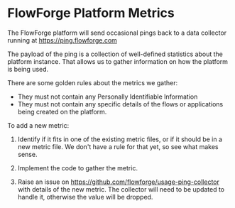 # FlowForge Platform Metrics

The FlowForge platform will send occasional pings back to a data collector
running at https://ping.flowforge.com

The payload of the ping is a collection of well-defined statistics about the
platform instance. That allows us to gather information on how the platform
is being used.

There are some golden rules about the metrics we gather:

 - They must not contain any Personally Identifiable Information
 - They must not contain any specific details of the flows or applications being
   created on the platform.

To add a new metric:

1. Identify if it fits in one of the existing metric files, or if it should be in
   a new metric file. We don't have a rule for that yet, so see what makes sense.

2. Implement the code to gather the metric.

3. Raise an issue on https://github.com/flowforge/usage-ping-collector with details
   of the new metric. The collector will need to be updated to handle it, otherwise
   the value will be dropped.
